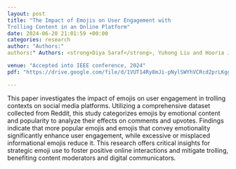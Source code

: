 ```yaml
---
layout: post
title: "The Impact of Emojis on User Engagement with
Trolling Content in an Online Platform"
date: 2024-06-20 21:01:59 +00:00
categories: research
author: "Authors:"
authors:" Authors: <strong>Diya Saraf</strong>, Yuhong Liu and Hooria Jazaieri "

venue: "Accepted into IEEE conference, 2024"
pdf: "https://drive.google.com/file/d/1VUT14Ry8mJi-pNylSWYhVCRcd2prLKgg/view?usp=sharing"

---
```

This paper investigates the impact of emojis on
user engagement in trolling contexts on social media platforms.
Utilizing a comprehensive dataset collected from Reddit, this
study categorizes emojis by emotional content and popularity to
analyze their effects on comments and upvotes. Findings indicate
that more popular emojis and emojis that convey emotionality significantly enhance user engagement, while excessive or
misplaced informational emojis reduce it. This research offers
critical insights for strategic emoji use to foster positive online
interactions and mitigate trolling, benefiting content moderators
and digital communicators.
 
